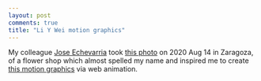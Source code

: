 ```yaml
---
layout: post
comments: true
title: "Li Y Wei motion graphics"
---
```


My colleague [Jose Echevarria](http://www.jiechevarria.com/) took [this photo](../create/liywei/IMG_20200814_133948.jpg) on 2020 Aug 14 in Zaragoza, of a flower shop which almost spelled my name and inspired me to create [this motion graphics](../create/liywei/) via web animation.


